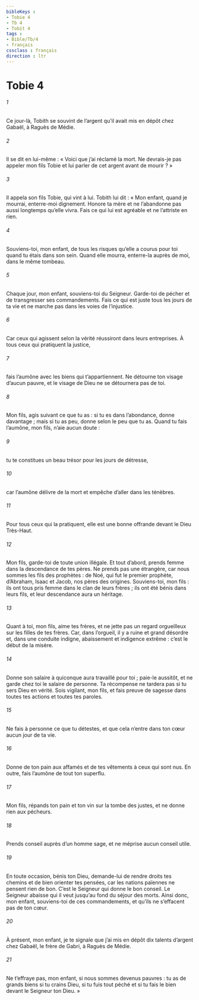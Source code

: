 ```yaml
---
bibleKeys : 
- Tobie 4
- Tb 4
- Tobit 4
tags : 
- Bible/Tb/4
- français
cssclass : français
direction : ltr
---
```


# Tobie 4

###### 1
Ce jour-là, Tobith se souvint de l’argent qu’il avait mis en dépôt chez Gabaël, à Raguès de Médie.
###### 2
Il se dit en lui-même : « Voici que j’ai réclamé la mort. Ne devrais-je pas appeler mon fils Tobie et lui parler de cet argent avant de mourir ? »
###### 3
Il appela son fils Tobie, qui vint à lui. Tobith lui dit : « Mon enfant, quand je mourrai, enterre-moi dignement. Honore ta mère et ne l’abandonne pas aussi longtemps qu’elle vivra. Fais ce qui lui est agréable et ne l’attriste en rien.
###### 4
Souviens-toi, mon enfant, de tous les risques qu’elle a courus pour toi quand tu étais dans son sein. Quand elle mourra, enterre-la auprès de moi, dans le même tombeau.
###### 5
Chaque jour, mon enfant, souviens-toi du Seigneur. Garde-toi de pécher et de transgresser ses commandements. Fais ce qui est juste tous les jours de ta vie et ne marche pas dans les voies de l’injustice.
###### 6
Car ceux qui agissent selon la vérité réussiront dans leurs entreprises. À tous ceux qui pratiquent la justice,
###### 7
fais l’aumône avec les biens qui t’appartiennent. Ne détourne ton visage d’aucun pauvre, et le visage de Dieu ne se détournera pas de toi.
###### 8
Mon fils, agis suivant ce que tu as : si tu es dans l’abondance, donne davantage ; mais si tu as peu, donne selon le peu que tu as. Quand tu fais l’aumône, mon fils, n’aie aucun doute :
###### 9
tu te constitues un beau trésor pour les jours de détresse,
###### 10
car l’aumône délivre de la mort et empêche d’aller dans les ténèbres.
###### 11
Pour tous ceux qui la pratiquent, elle est une bonne offrande devant le Dieu Très-Haut.
###### 12
Mon fils, garde-toi de toute union illégale. Et tout d’abord, prends femme dans la descendance de tes pères. Ne prends pas une étrangère, car nous sommes les fils des prophètes : de Noé, qui fut le premier prophète, d’Abraham, Isaac et Jacob, nos pères des origines. Souviens-toi, mon fils : ils ont tous pris femme dans le clan de leurs frères ; ils ont été bénis dans leurs fils, et leur descendance aura un héritage.
###### 13
Quant à toi, mon fils, aime tes frères, et ne jette pas un regard orgueilleux sur les filles de tes frères. Car, dans l’orgueil, il y a ruine et grand désordre et, dans une conduite indigne, abaissement et indigence extrême : c’est le début de la misère.
###### 14
Donne son salaire à quiconque aura travaillé pour toi ; paie-le aussitôt, et ne garde chez toi le salaire de personne. Ta récompense ne tardera pas si tu sers Dieu en vérité. Sois vigilant, mon fils, et fais preuve de sagesse dans toutes tes actions et toutes tes paroles.
###### 15
Ne fais à personne ce que tu détestes, et que cela n’entre dans ton cœur aucun jour de ta vie.
###### 16
Donne de ton pain aux affamés et de tes vêtements à ceux qui sont nus. En outre, fais l’aumône de tout ton superflu.
###### 17
Mon fils, répands ton pain et ton vin sur la tombe des justes, et ne donne rien aux pécheurs.
###### 18
Prends conseil auprès d’un homme sage, et ne méprise aucun conseil utile.
###### 19
En toute occasion, bénis ton Dieu, demande-lui de rendre droits tes chemins et de bien orienter tes pensées, car les nations païennes ne pensent rien de bon. C’est le Seigneur qui donne le bon conseil. Le Seigneur abaisse qui il veut jusqu’au fond du séjour des morts. Ainsi donc, mon enfant, souviens-toi de ces commandements, et qu’ils ne s’effacent pas de ton cœur.
###### 20
À présent, mon enfant, je te signale que j’ai mis en dépôt dix talents d’argent chez Gabaël, le frère de Gabri, à Raguès de Médie.
###### 21
Ne t’effraye pas, mon enfant, si nous sommes devenus pauvres : tu as de grands biens si tu crains Dieu, si tu fuis tout péché et si tu fais le bien devant le Seigneur ton Dieu. »
